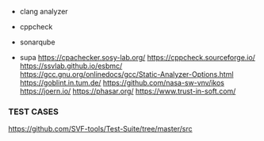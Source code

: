- clang analyzer
- cppcheck
- sonarqube

- supa
https://cpachecker.sosy-lab.org/
https://cppcheck.sourceforge.io/
https://ssvlab.github.io/esbmc/
https://gcc.gnu.org/onlinedocs/gcc/Static-Analyzer-Options.html
https://goblint.in.tum.de/
https://github.com/nasa-sw-vnv/ikos
https://joern.io/
https://phasar.org/
https://www.trust-in-soft.com/


### TEST CASES
https://github.com/SVF-tools/Test-Suite/tree/master/src